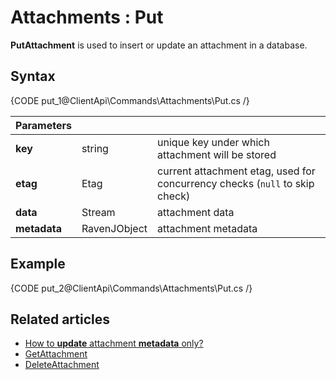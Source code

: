 # Attachments : Put

**PutAttachment** is used to insert or update an attachment in a database.

## Syntax

{CODE put_1@ClientApi\Commands\Attachments\Put.cs /}

| Parameters | | |
| ------------- | ------------- | ----- |
| **key** | string | unique key under which attachment will be stored |
| **etag** | Etag | current attachment etag, used for concurrency checks (`null` to skip check)  |
| **data** | Stream | attachment data |
| **metadata** | RavenJObject | attachment metadata |

## Example

{CODE put_2@ClientApi\Commands\Attachments\Put.cs /}

## Related articles

- [How to **update** attachment **metadata** only?](../../../client-api/commands/attachments/how-to/update-attachment-metadata-only)  
- [GetAttachment](../../../client-api/commands/attachments/get)  
- [DeleteAttachment](../../../client-api/commands/attachments/delete)  